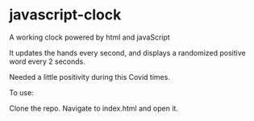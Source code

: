 # javascript-clock
A working clock powered by html and javaScript

It updates the hands every second, and displays a randomized positive word every 2 seconds. 

Needed a little positivity during this Covid times. 

To use: 

Clone the repo. 
Navigate to index.html and open it. 
